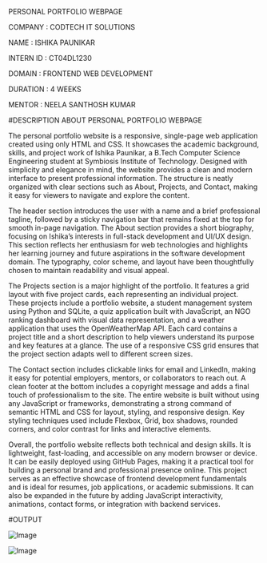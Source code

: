 PERSONAL PORTFOLIO WEBPAGE

COMPANY : CODTECH IT SOLUTIONS

NAME : ISHIKA PAUNIKAR

INTERN ID : CT04DL1230

DOMAIN : FRONTEND WEB DEVELOPMENT

DURATION : 4 WEEKS

MENTOR : NEELA SANTHOSH KUMAR

#DESCRIPTION ABOUT PERSONAL PORTFOLIO WEBPAGE

The personal portfolio website is a responsive, single-page web application created using only HTML and CSS. It showcases the academic background, skills, and project work of Ishika Paunikar, a B.Tech Computer Science Engineering student at Symbiosis Institute of Technology. Designed with simplicity and elegance in mind, the website provides a clean and modern interface to present professional information. The structure is neatly organized with clear sections such as About, Projects, and Contact, making it easy for viewers to navigate and explore the content.

The header section introduces the user with a name and a brief professional tagline, followed by a sticky navigation bar that remains fixed at the top for smooth in-page navigation. The About section provides a short biography, focusing on Ishika’s interests in full-stack development and UI/UX design. This section reflects her enthusiasm for web technologies and highlights her learning journey and future aspirations in the software development domain. The typography, color scheme, and layout have been thoughtfully chosen to maintain readability and visual appeal.

The Projects section is a major highlight of the portfolio. It features a grid layout with five project cards, each representing an individual project. These projects include a portfolio website, a student management system using Python and SQLite, a quiz application built with JavaScript, an NGO ranking dashboard with visual data representation, and a weather application that uses the OpenWeatherMap API. Each card contains a project title and a short description to help viewers understand its purpose and key features at a glance. The use of a responsive CSS grid ensures that the project section adapts well to different screen sizes.

The Contact section includes clickable links for email and LinkedIn, making it easy for potential employers, mentors, or collaborators to reach out. A clean footer at the bottom includes a copyright message and adds a final touch of professionalism to the site. The entire website is built without using any JavaScript or frameworks, demonstrating a strong command of semantic HTML and CSS for layout, styling, and responsive design. Key styling techniques used include Flexbox, Grid, box shadows, rounded corners, and color contrast for links and interactive elements.

Overall, the portfolio website reflects both technical and design skills. It is lightweight, fast-loading, and accessible on any modern browser or device. It can be easily deployed using GitHub Pages, making it a practical tool for building a personal brand and professional presence online. This project serves as an effective showcase of frontend development fundamentals and is ideal for resumes, job applications, or academic submissions. It can also be expanded in the future by adding JavaScript interactivity, animations, contact forms, or integration with backend services.

#OUTPUT

![Image](https://github.com/user-attachments/assets/87051ec7-baba-4261-bdaa-c8745c86188c)

![Image](https://github.com/user-attachments/assets/899d6d30-ad87-479e-93b1-d83ed8671cc4)






